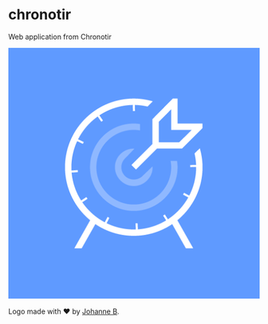 # chronotir
Web application from Chronotir

<img loading="lazy" src="logo.png" alt="" width="" height="" />

Logo made with ❤️ by [Johanne B](https://joanmylie.com/).
